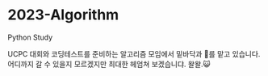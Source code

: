 # 2023-Algorithm
Python Study

UCPC 대회와 코딩테스트를 준비하는 알고리즘 모임에서 밑바닥과 👧를 맡고 있습니다.
어디까지 갈 수 있을지 모르겠지만 최대한 헤엄쳐 보겠습니댜. 왈왈.😺
